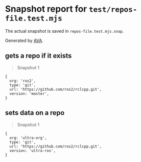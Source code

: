 # Snapshot report for `test/repos-file.test.mjs`

The actual snapshot is saved in `repos-file.test.mjs.snap`.

Generated by [AVA](https://avajs.dev).

## gets a repo if it exists

> Snapshot 1

    {
      org: 'ros2',
      type: 'git',
      url: 'https://github.com/ros2/rclcpp.git',
      version: 'master',
    }

## sets data on a repo

> Snapshot 1

    {
      org: 'ultra-org',
      type: 'git',
      url: 'https://github.com/ros2/rclcpp.git',
      version: 'ultra-ros',
    }
